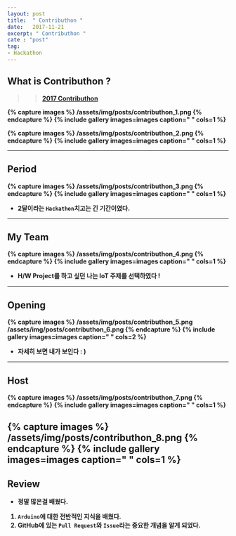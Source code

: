 ```yaml
---
layout: post
title:  " Contributhon "
date:   2017-11-21
excerpt: " Contributhon "
cate : "post"
tag:
- Hackathon
---
```


## What is Contributhon ?

>> <b>[2017 Contributhon](https://contributhon.kr/)<b>

{% capture images %}
	/assets/img/posts/contributhon_1.png
{% endcapture %}
{% include gallery images=images caption=" " cols=1 %}

{% capture images %}
	/assets/img/posts/contributhon_2.png
{% endcapture %}
{% include gallery images=images caption=" " cols=1 %}

---

## Period

{% capture images %}
	/assets/img/posts/contributhon_3.png
{% endcapture %}
{% include gallery images=images caption=" " cols=1 %}

* 2달이라는 `Hackathon`치고는 긴 기간이였다.

---

## My Team

{% capture images %}
	/assets/img/posts/contributhon_4.png
{% endcapture %}
{% include gallery images=images caption=" " cols=1 %}

* H/W Project를 하고 싶던 나는 IoT 주제를 선택하였다 ! 

---

## Opening

{% capture images %}
	/assets/img/posts/contributhon_5.png
    /assets/img/posts/contributhon_6.png
{% endcapture %}
{% include gallery images=images caption=" " cols=2 %}

* 자세히 보면 내가 보인다  : )

---

## Host

{% capture images %}
	/assets/img/posts/contributhon_7.png
{% endcapture %}
{% include gallery images=images caption=" " cols=1 %}

{% capture images %}
	/assets/img/posts/contributhon_8.png
{% endcapture %}
{% include gallery images=images caption=" " cols=1 %}
---


## Review

* 정말 많은걸 배웠다.

1. `Arduino`에 대한 전반적인 지식을 배웠다.
2. GitHub에 있는 `Pull Request`와 `Issue`라는 중요한 개념을 알게 되었다.